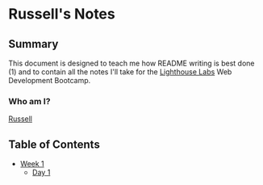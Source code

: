 # Russell's Notes 
## Summary 
This document is designed to teach me how README writing is best done (1) and to contain all the notes I'll take for the [Lighthouse Labs](lighthouselabs.ca) Web Development Bootcamp.

### Who am I?

[Russell](https://github.com/Russlm)

## Table of Contents 

* [Week 1](/Week_1)
  * [Day 1](/Week_1/Day_1)
